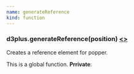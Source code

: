 ```yaml
---
name: generateReference
kind: function
---
```


<a name="generateReference"></a>

### d3plus.**generateReference**(position) [<>](https://github.com/d3plus/d3plus-tooltip/blob/master/src/Tooltip.js#L11)

Creates a reference element for popper.


This is a global function.
**Prrivate**:   

